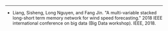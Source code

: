 ---
* Liang, Sisheng, Long Nguyen, and Fang Jin. "A multi-variable stacked long-short term memory network for wind speed forecasting." 2018 IEEE international conference on big data (Big Data workshop). IEEE, 2018.